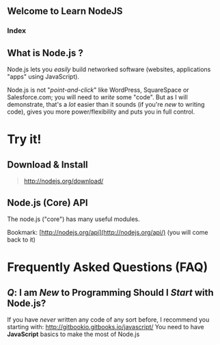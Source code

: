 ## Welcome to Learn NodeJS

### Index



## What is Node.js ?

Node.js lets you *easily* build networked software (websites, applications "apps"
using JavaScript).

Node.js is not "*point-and-click*" like WordPress, SquareSpace or Salesforce.com;
you will need to *write* some "code". But as I will demonstrate, that's
a *lot* easier than it sounds (if you're *new* to writing code),
gives you more power/flexibility and puts you in full control.



# Try it!

## Download & Install

> http://nodejs.org/download/


## Node.js (Core) API

The node.js ("core") has many useful modules.

Bookmark: [http://nodejs.org/api](http://nodejs.org/api/) (you will come back to it)




# Frequently Asked Questions (FAQ)

## *Q*: I am *New* to Programming Should I *Start* with Node.js?

If you have *never* written any code of any sort before,
I recommend you starting with: http://gitbookio.gitbooks.io/javascript/
You need to have **JavaScript** basics to make the most of Node.js
